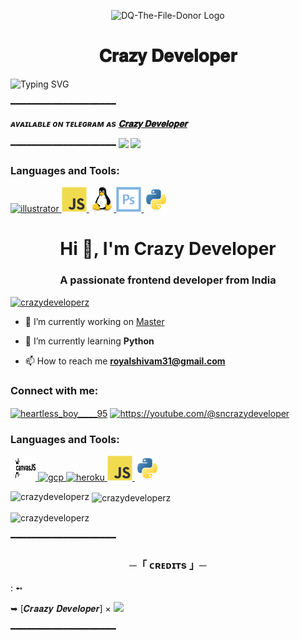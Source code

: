 <p align="center">
  <img src="https://graph.org/file/6217f01e419b071d6a599.jpg" alt="DQ-The-File-Donor Logo">
</p>
<h1 align="center">
          𝐂𝐫𝐚𝐳𝐲 𝐃𝐞𝐯𝐞𝐥𝐨𝐩𝐞𝐫

</h1>

![Typing SVG](https://readme-typing-svg.herokuapp.com/?lines=hello+my+name+is+crazy+developer;I+work+for+Telegram+automatomation;You+can+see+the+bots+made+by+me+by+going+to+Telegram)
</p>


━━━━━━━━━━━━━━━━━━━━

_**ᴀᴠᴀɪʟᴀʙʟᴇ ᴏɴ ᴛᴇʟᴇɢʀᴀᴍ ᴀs [𝐂𝐫𝐚𝐳𝐲 𝐃𝐞𝐯𝐞𝐥𝐨𝐩𝐞𝐫](https://telegram.me/heartlesssn)**_

━━━━━━━━━━━━━━━━━━━━
<img src="https://user-images.githubusercontent.com/73097560/115834477-dbab4500-a447-11eb-908a-139a6edaec5c.gif">
<img src="https://user-images.githubusercontent.com/73097560/115834477-dbab4500-a447-11eb-908a-139a6edaec5c.gif">

<h3 align="left">Languages and Tools:</h3>
<p align="left"> <a href="https://www.adobe.com/in/products/illustrator.html" target="_blank" rel="noreferrer"> <img src="https://www.vectorlogo.zone/logos/adobe_illustrator/adobe_illustrator-icon.svg" alt="illustrator" width="40" height="40"/> </a> <a href="https://developer.mozilla.org/en-US/docs/Web/JavaScript" target="_blank" rel="noreferrer"> <img src="https://raw.githubusercontent.com/devicons/devicon/master/icons/javascript/javascript-original.svg" alt="javascript" width="40" height="40"/> </a> <a href="https://www.linux.org/" target="_blank" rel="noreferrer"> <img src="https://raw.githubusercontent.com/devicons/devicon/master/icons/linux/linux-original.svg" alt="linux" width="40" height="40"/> </a> <a href="https://www.photoshop.com/en" target="_blank" rel="noreferrer"> <img src="https://raw.githubusercontent.com/devicons/devicon/master/icons/photoshop/photoshop-line.svg" alt="photoshop" width="40" height="40"/> </a> <a href="https://www.python.org" target="_blank" rel="noreferrer"> <img src="https://raw.githubusercontent.com/devicons/devicon/master/icons/python/python-original.svg" alt="python" width="40" height="40"/> </a> </p>

<h1 align="center">Hi 👋, I'm Crazy Developer</h1>
<h3 align="center">A passionate frontend developer from India</h3>

<p align="left"> <a href="https://github.com/ryo-ma/github-profile-trophy"><img src="https://github-profile-trophy.vercel.app/?username=crazydeveloperz" alt="crazydeveloperz" /></a> </p>

- 🔭 I’m currently working on [Master](https://telegram.me/Imdb3_bot)

- 🌱 I’m currently learning **Python**

- 📫 How to reach me **royalshivam31@gmail.com**

<h3 align="left">Connect with me:</h3>
<p align="left">
<a href="https://instagram.com/heartless_boy_____95" target="blank"><img align="center" src="https://raw.githubusercontent.com/rahuldkjain/github-profile-readme-generator/master/src/images/icons/Social/instagram.svg" alt="heartless_boy_____95" height="30" width="40" /></a>
<a href="https://www.youtube.com/c/https://youtube.com/@sncrazydeveloper" target="blank"><img align="center" src="https://raw.githubusercontent.com/rahuldkjain/github-profile-readme-generator/master/src/images/icons/Social/youtube.svg" alt="https://youtube.com/@sncrazydeveloper" height="30" width="40" /></a>
</p>

<h3 align="left">Languages and Tools:</h3>
<p align="left"> <a href="https://canvasjs.com" target="_blank" rel="noreferrer"> <img src="https://raw.githubusercontent.com/Hardik0307/Hardik0307/master/assets/canvasjs-charts.svg" alt="canvasjs" width="40" height="40"/> </a> <a href="https://cloud.google.com" target="_blank" rel="noreferrer"> <img src="https://www.vectorlogo.zone/logos/google_cloud/google_cloud-icon.svg" alt="gcp" width="40" height="40"/> </a> <a href="https://heroku.com" target="_blank" rel="noreferrer"> <img src="https://www.vectorlogo.zone/logos/heroku/heroku-icon.svg" alt="heroku" width="40" height="40"/> </a> <a href="https://developer.mozilla.org/en-US/docs/Web/JavaScript" target="_blank" rel="noreferrer"> <img src="https://raw.githubusercontent.com/devicons/devicon/master/icons/javascript/javascript-original.svg" alt="javascript" width="40" height="40"/> </a> <a href="https://www.python.org" target="_blank" rel="noreferrer"> <img src="https://raw.githubusercontent.com/devicons/devicon/master/icons/python/python-original.svg" alt="python" width="40" height="40"/> </a> </p>

<p><img align="left" src="https://github-readme-stats.vercel.app/api/top-langs?username=crazydeveloperz&show_icons=true&locale=en&layout=compact" alt="crazydeveloperz" /></p>

<p>&nbsp;<img align="center" src="https://github-readme-stats.vercel.app/api?username=crazydeveloperz&show_icons=true&locale=en" alt="crazydeveloperz" /></p>

<p><img align="center" src="https://github-readme-streak-stats.herokuapp.com/?user=crazydeveloperz&" alt="crazydeveloperz" /></p>


━━━━━━━━━━━━━━━━━━━━
<h3 align="center">
    ─「 ᴄʀᴇᴅɪᴛs 」─
</h3>
 : ➻

➥ [𝑪𝒓𝒂𝒂𝒛𝒚 𝑫𝒆𝒗𝒆𝒍𝒐𝒑𝒆𝒓] × <a href="https://github.com/crazyDeveloperz" alt="Abishnoi69"> <img src="https://img.shields.io/badge/𝑪𝒓𝒂𝒂𝒛𝒚 𝑫𝒆𝒗𝒆𝒍𝒐𝒑𝒆𝒓-90302f?logo=github" /></a>  

━━━━━━━━━━━━━━━━━━━━







